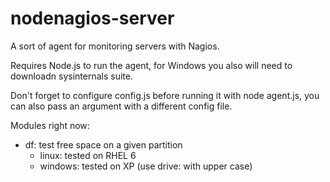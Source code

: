 nodenagios-server
=================

A sort of agent for monitoring servers with Nagios.

Requires Node.js to run the agent, for Windows you also will need to
downloadn sysinternals suite.

Don't forget to configure config.js before running it with node agent.js, you
can also pass an argument with a different config file.

Modules right now:
- df: test free space on a given partition
    - linux: tested on RHEL 6
    - windows: tested on XP (use drive: with upper case)
